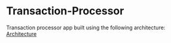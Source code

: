 # Transaction-Processor
Transaction processor app built using the following architecture:
[Architecture](./Application_Architecture.jpeg)
